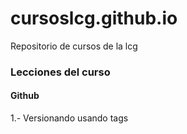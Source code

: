 # cursoslcg.github.io
Repositorio de cursos de la lcg


### Lecciones del curso


#### Github

1.- Versionando usando tags

